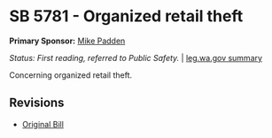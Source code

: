 # SB 5781 - Organized retail theft
**Primary Sponsor:** [Mike Padden](/person/leg/mike.padden.md)

*Status: First reading, referred to Public Safety.* | [leg.wa.gov summary](https://app.leg.wa.gov/billsummary?BillNumber=5781&Year=2021)

Concerning organized retail theft.

## Revisions
* [Original Bill](1/)